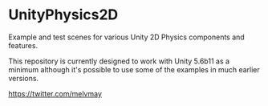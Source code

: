 # UnityPhysics2D
Example and test scenes for various Unity 2D Physics components and features.

This repository is currently designed to work with Unity 5.6b11 as a minimum although it's possible to use some of the examples in much earlier versions.

https://twitter.com/melvmay
